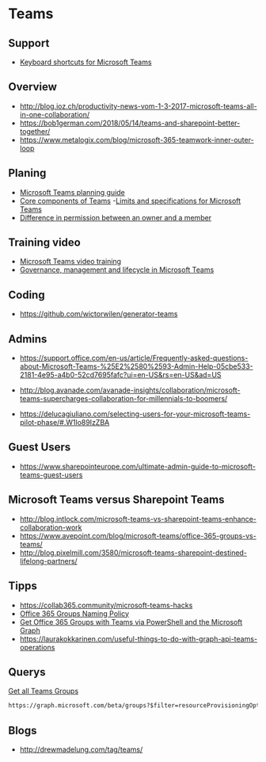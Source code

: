 # Teams

## Support

- [Keyboard shortcuts for Microsoft Teams](https://support.office.com/en-us/article/keyboard-shortcuts-for-microsoft-teams-2e8e2a70-e8d8-4a19-949b-4c36dd5292d2?utm_source=t.co&utm_medium=referral)

## Overview

- <http://blog.ioz.ch/productivity-news-vom-1-3-2017-microsoft-teams-all-in-one-collaboration/>
- <https://bob1german.com/2018/05/14/teams-and-sharepoint-better-together/>
- <https://www.metalogix.com/blog/microsoft-365-teamwork-inner-outer-loop>

## Planing

- [Microsoft Teams planning guide](https://docs.microsoft.com/en-us/MicrosoftTeams/quick-start-enable-teams)
- [Core components of Teams](https://www.youtube.com/watch?v=xJBvJTDiQqg)
-[Limits and specifications for Microsoft Teams](https://docs.microsoft.com/en-us/MicrosoftTeams/limits-specifications-teams)
- [Difference in permission between an owner and a member](https://docs.microsoft.com/en-us/MicrosoftTeams/assign-roles-permissions)

## Training video

- [Microsoft Teams video training](https://support.office.com/en-us/article/microsoft-teams-video-training-4f108e54-240b-4351-8084-b1089f0d21d7?ui=en-US&rs=en-US&ad=US)
- [Governance, management and lifecycle in Microsoft Teams](https://www.youtube.com/watch?v=cOCWDYc_HLs&feature=youtu.be)

## Coding

- <https://github.com/wictorwilen/generator-teams>

## Admins

- <https://support.office.com/en-us/article/Frequently-asked-questions-about-Microsoft-Teams-%25E2%2580%2593-Admin-Help-05cbe533-2181-4e95-a4b0-52cd7695fafc?ui=en-US&rs=en-US&ad=US>
- <http://blog.avanade.com/avanade-insights/collaboration/microsoft-teams-supercharges-collaboration-for-millennials-to-boomers/>

- <https://delucagiuliano.com/selecting-users-for-your-microsoft-teams-pilot-phase/#.W1lo89IzZBA>

## Guest Users
- <https://www.sharepointeurope.com/ultimate-admin-guide-to-microsoft-teams-guest-users>

## Microsoft Teams versus Sharepoint Teams

- <http://blog.intlock.com/microsoft-teams-vs-sharepoint-teams-enhance-collaboration-work>
- <https://www.avepoint.com/blog/microsoft-teams/office-365-groups-vs-teams/>
- <http://blog.pixelmill.com/3580/microsoft-teams-sharepoint-destined-lifelong-partners/>

## Tipps

- <https://collab365.community/microsoft-teams-hacks>
- [Office 365 Groups Naming Policy](https://drewmadelung.com/office-365-groups-naming-policy)
- [Get Office 365 Groups with Teams via PowerShell and the Microsoft Graph](https://drewmadelung.com/get-office-365-groups-with-teams-via-powershell-and-the-microsoft-graph)
- https://laurakokkarinen.com/useful-things-to-do-with-graph-api-teams-operations

## Querys

[Get all Teams Groups](https://sharepoint-specialist.nu/get-all-teams-in-a-tenant-using-microsoft-graph-255f374d5c3a)

```html
https://graph.microsoft.com/beta/groups?$filter=resourceProvisioningOptions/Any(x:x eq 'Team')
```

## Blogs

- <http://drewmadelung.com/tag/teams/>
